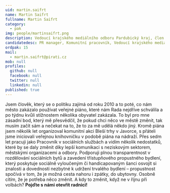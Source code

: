 ```yaml
---
uid: martin.saifrt
name: Martin Saifrt
fullname: Martin Saifrt
category:
  - pak
img: people/martinsaifrt.png
description: Vedoucí krajského mediálního odboru Pardubický kraj, člen Pirátské strany
candidatedesc: PR manager, Komunitní pracovník, Vedoucí krajského mediálního odboru Pardubický kraj
ordpak: 15
mail:
  - martin.saifrt@pirati.cz
mob: null
profiles:
  github: null
  facebook: null
  twitter: null
  linkedin: null
published: true
---
```

Jsem člověk, který se o politiku zajímá od roku 2010 a to poté, co nám město
zakázalo používat veřejné piáno, které nám Rada nejdříve schválila a po týdnu kvůli
stížnostem několika obyvatel zakázala. To byl pro mne zásadní bod, který mě přesvědčil,
že pokud chci něco ve městě změnit, tak musím začít sám a nečekat na to, že to
za mě udělá někdo jiný. Kromě piána jsem několik let organizoval komunitní akci
Bleší trhy v Javorce, s přáteli jsme iniciovali veřejnou knihovničku v podobě
piána na nádraží. Přes sedm let pracuji jako Pracovník v sociálních službách a
vidím několik nedostatků, které by se daly změnit díky lepší komunikaci s neziskovým sektorem, městskými organizacemi a odbory.
Podporuji plnou transparentnost v rozdělování sociálních bytů a zavedení třístupňového
propustného bydlení, který poskytuje sociálně vyloučeným či handicapovaným šanci osvojit
si znalosti a dovednosti nezbytné k udržení trvalého bydlení – propustnost spočívá
v tom, že je možná cesta nahoru i zpátky, do ubytovny. Osobně cítím, že je potřeba
něco změnit. A kdy to změnit, když ne v říjnu při volbách?
**Pojďte s námi otevřít radnici!**
